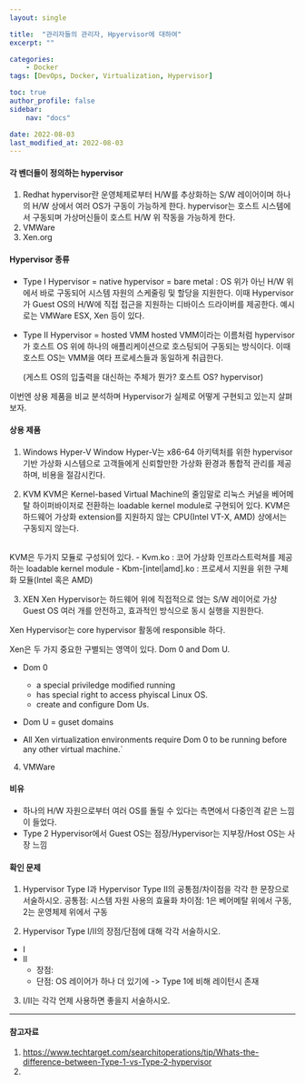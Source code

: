 ```yaml
---
layout: single

title:  "관리자들의 관리자, Hpyervisor에 대하여"
excerpt: ""

categories:
    - Docker
tags: [DevOps, Docker, Virtualization, Hypervisor]

toc: true
author_profile: false
sidebar:
    nav: "docs"

date: 2022-08-03
last_modified_at: 2022-08-03
---
```


#### 각 벤더들이 정의하는 hypervisor
1. Redhat
    hypervisor란 운영체제로부터 H/W를 추상화하는 S/W 레이어이며 하나의 H/W 상에서 여러 OS가 구동이 가능하게 한다. hypervisor는 호스트 시스템에서 구동되며 가상머신들이 호스트 H/W 위 작동을 가능하게 한다.
2. VMWare
3. Xen.org

#### Hypervisor 종류
- Type I Hypervisor = native hypervisor = bare metal
  : OS 위가 아닌 H/W 위에서 바로 구동되어 시스템 자원의 스케줄링 및 할당을 지원한다. 이때 Hypervisor가 Guest OS의 H/W에 직접 접근을 지원하는 디바이스 드라이버를 제공한다. 예시로는 VMWare ESX, Xen 등이 있다.
- Type II Hypervisor = hosted VMM 
  hosted VMM이라는 이름처럼 hypervisor가 호스트 OS 위에 하나의 애플리케이션으로 호스팅되어 구동되는 방식이다.
  이때 호스트 OS는 VMM을 여타 프로세스들과 동일하게 취급한다.

  (게스트 OS의 입출력을 대신하는 주체가 뭔가? 호스트 OS? hypervisor)


이번엔 상용 제품을 비교 분석하며 Hypervisor가 실제로 어떻게 구현되고 있는지 살펴보자.

#### 상용 제품
1. Windows Hyper-V
Window Hyper-V는 x86-64 아키텍처를 위한 hypervisor 기반 가상화 시스템으로
고객들에게 신뢰할만한 가상화 환경과 통합적 관리를 제공하며, 비용을 절감시킨다.




2. KVM
KVM은 Kernel-based Virtual Machine의 줄임말로 리눅스 커널을 베어메탈 하이퍼바이저로 전환하는 loadable kernel module로 구현되어 있다. 
KVM은 하드웨어 가상화 extension를 지원하지 않는 CPU(Intel VT-X, AMD) 상에서는 구동되지 않는다. 
<br>
KVM은 두가지 모듈로 구성되어 있다.
- Kvm.ko : 코어 가상화 인프라스트럭쳐를 제공하는 loadable kernel module
- Kbm-[intel|amd].ko : 프로세서 지원을 위한 구체화 모듈(Intel 혹은 AMD)

3. XEN
Xen Hypervisor는 하드웨어 위에 직접적으로 얹는 S/W 레이어로 가상 Guest OS 여러 개를 안전하고, 효과적인 방식으로 동시 실행을 지원한다.

Xen Hypervisor는 core hypervisor 활동에 responsible 하다. 

Xen은 두 가지 중요한 구별되는 영역이 있다.
Dom 0 and Dom U. 
- Dom 0
    - a special priviledge modified running 
    - has special right to access phyiscal Linux OS.
    - create and configure Dom Us.
- Dom U = guset domains

- All Xen virtualization environments require Dom 0 to be running before any other virtual machine.`    

4. VMWare


#### 비유
- 하나의 H/W 자원으로부터 여러 OS를 돌릴 수 있다는 측면에서 다중인격 같은 느낌이 들었다.
- Type 2 Hypervisor에서 Guest OS는 점장/Hypervisor는 지부장/Host OS는 사장 느낌

#### 확인 문제
1. Hypervisor Type I과 Hypervisor Type II의 공통점/차이점을 각각 한 문장으로 서술하시오.
    공통점: 시스템 자원 사용의 효율화
    차이점: 1은 베어메탈 위에서 구동, 2는 운영체제 위에서 구동

2. Hypervisor Type I/II의 장점/단점에 대해 각각 서술하시오.
- I
- II
    - 장점: 
    - 단점: OS 레이어가 하나 더 있기에 -> Type 1에 비해 레이턴시 존재



3. I/II는 각각 언제 사용하면 좋을지 서술하시오.

---
#### 참고자료
1. https://www.techtarget.com/searchitoperations/tip/Whats-the-difference-between-Type-1-vs-Type-2-hypervisor
2. 